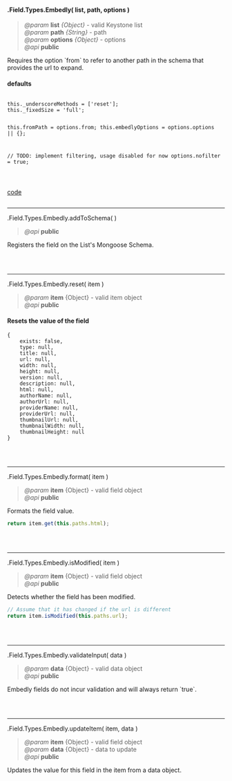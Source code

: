 #### .Field.Types.Embedly( list, path, options )  
> *@param* **list** _{Object}_  - valid Keystone list   
> *@param* **path** _{String}_  - path   
> *@param* **options** _{Object}_  - options   
> *@api* **public**  

<p class="caution-note">Requires the option `from` to refer to another path in the schema that provides the url to expand.</p>

<div class="code-header"> <h4>defaults</h4></div><pre class=" language-javascript"><code class="language-javascript">
this._underscoreMethods = ['reset'];
this._fixedSize = 'full';

this.fromPath = options.from;
this.embedlyOptions = options.options || {};

// TODO: implement filtering, usage disabled for now
options.nofilter = true;

</code></pre>

<div class="code-header addGitHubLink" data-file="fields/types/embedly/EmbedlyType.js"> <a href="#" class="loadCode"> code</a></div><pre class=" language-javascript hideCode api"></pre>  

---
<span class="subMethod"> .Field.Types.Embedly.addToSchema(  ) </span>      
> *@api* **public**    

Registers the field on the List's Mongoose Schema.    
<div class="code-header addGitHubLink" data-file="fields/types/embedly/EmbedlyType.js#L63-L182"> &nbsp;</div><pre class=" language-javascript hideCode api"></pre> 

---

<span class="subMethod"> .Field.Types.Embedly.reset( item ) </span>  
> *@param* **item** {Object} - valid item object       
> *@api* **public**     

<div class="code-header"> <h4>Resets the value of the field</h4></div><pre class=" language-javascript"><code class="language-javascript">{
	exists: false,
	type: null,
	title: null,
	url: null,
	width: null,
	height: null,
	version: null,
	description: null,
	html: null,
	authorName: null,
	authorUrl: null,
	providerName: null,
	providerUrl: null,
	thumbnailUrl: null,
	thumbnailWidth: null,
	thumbnailHeight: null
}</code></pre>

<div class="code-header addGitHubLink" data-file="fields/types/embedly/EmbedlyType.js#L185-L210"> &nbsp;</div><pre class=" language-javascript hideCode api"></pre> 

---
<span class="subMethod"> .Field.Types.Embedly.format( item ) </span>  
> *@param* **item** {Object} - valid field object   
> *@api* **public**     

Formats the field value.
```javascript
return item.get(this.paths.html);
```
<div class="code-header addGitHubLink" data-file="fields/types/embedly/EmbedlyType.js#L213-L221"> &nbsp;</div><pre class=" language-javascript hideCode api"></pre> 

---
<span class="subMethod"> .Field.Types.Embedly.isModified( item ) </span> 
> *@param* **item** {Object} - valid field object   
> *@api* **public**    

Detects whether the field has been modified.  
```javascript
// Assume that it has changed if the url is different
return item.isModified(this.paths.url);
```
<div class="code-header addGitHubLink" data-file="fields/types/embedly/EmbedlyType.js#L224-L233">&nbsp; </div><pre class=" language-javascript hideCode api"></pre>

---
<span class="subMethod"> .Field.Types.Embedly.validateInput( data )  </span> 
> *@param* **data** {Object} - valid data object  
> *@api* **public**   
  
<p class="caution-note">Embedly fields do not incur validation and will always return `true`. </p>

<div class="code-header addGitHubLink" data-file="fields/types/embedly/EmbedlyType.js#L236-L245"> &nbsp;</div><pre class=" language-javascript hideCode api"></pre> 


---
<span class="subMethod"> .Field.Types.Embedly.updateItem( item, data )  </span> 
> *@param* **item** {Object} - valid field object  
> *@param* **data** {Object} - data to update  
> *@api* **public**  

Updates the value for this field in the item from a data object.    

<div class="code-header addGitHubLink" data-file="fields/types/embedly/EmbedlyType.js#L248-L275"> &nbsp;</div><pre class=" language-javascript hideCode api"></pre> 
